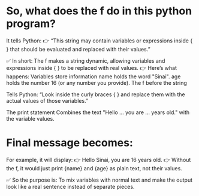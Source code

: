 # So, what does the f do in this python program?

It tells Python:
👉 “This string may contain variables or expressions inside { } that should be evaluated and replaced with their values.”

✅ In short:
The f makes a string dynamic, allowing variables and expressions inside { } to be replaced with real values.
👉 Here’s what happens:
Variables store information
name holds the word "Sinai".
age holds the number 16 (or any number you provide).
The f before the string

Tells Python: “Look inside the curly braces { } and replace them with the actual values of those variables.”

The print statement
Combines the text "Hello ... you are ... years old." with the variable values.

# Final message becomes:
For example, it will display:
👉 Hello Sinai, you are 16 years old.
👉 Without the f, it would just print {name} and {age} as plain text, not their values.

✅ So the purpose is:
To mix variables with normal text and make the output look like a real sentence instead of separate pieces.
